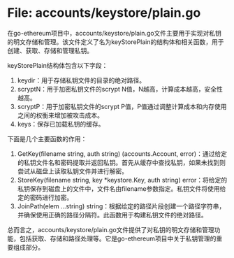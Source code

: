 # File: accounts/keystore/plain.go

在go-ethereum项目中，accounts/keystore/plain.go文件主要用于实现对私钥的明文存储和管理。该文件定义了名为keyStorePlain的结构体和相关函数，用于创建、获取、存储和管理私钥。

keyStorePlain结构体包含以下字段：

1. keydir：用于存储私钥文件的目录的绝对路径。
2. scryptN：用于加密私钥文件的scrypt N值，N越高，计算成本越高，安全性越高。
3. scryptP：用于加密私钥文件的scrypt P值，P值通过调整计算成本和内存使用之间的权衡来增加被攻击成本。
4. keys：保存已加载私钥的缓存。

下面是几个主要函数的作用：

1. GetKey(filename string, auth string) (accounts.Account, error)：通过给定的私钥文件名和密码提取并返回私钥。首先从缓存中查找私钥，如果未找到则尝试从磁盘上读取私钥文件并进行解密。
2. StoreKey(filename string, key *keystore.Key, auth string) error：将给定的私钥保存到磁盘上的文件中，文件名由filename参数指定。私钥文件将使用给定的密码进行加密。
3. JoinPath(elem ...string) string：根据给定的路径片段创建一个路径字符串，并确保使用正确的路径分隔符。此函数用于构建私钥文件的绝对路径。

总而言之，accounts/keystore/plain.go文件提供了对私钥的明文存储和管理功能，包括获取、存储和路径处理等。它是go-ethereum项目中关于私钥管理的重要组成部分。

